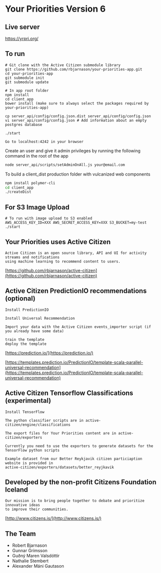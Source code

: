 # Your Priorities Version 6

## Live server
https://yrpri.org/

## To run

```
# Git clone with the Active Citizen submodule library
git clone https://github.com/rbjarnason/your-priorities-app.git
cd your-priorities-app
git submodule init
git submodule update

# In app root folder
npm install
cd client_app
bower install (make sure to always select the packages required by your-priorities-app)

cp server_api/config/config.json.dist server_api/config/config.json
vi server_api/config/config.json # Add information about an empty postgres database

./start

Go to localhost:4242 in your browser
```

Create an user and give it admin privileges by running the following command in the root of the app
```bash
node server_api/scripts/setAdminOnAll.js your@email.com
```

To build a client_dist production folder with vulcanized web components
```bash
npm install polymer-cli
cd client_app
./createDist
```

## For S3 Image Upload
```
# To run with image upload to S3 enabled
AWS_ACCESS_KEY_ID=XXX AWS_SECRET_ACCESS_KEY=XXX S3_BUCKET=my-test ./start
```

## Your Priorities uses Active Citizen
```
Active Citizen is an open source library, API and UI for activity streams and notifications 
using machine learning to recommend content to users.
```
[https://github.com/rbjarnason/active-citizen](https://github.com/rbjarnason/active-citizen)

## Active Citizen PredictionIO recommendations (optional)
```
Install PredictionIO

Install Universal Recommendation

Import your data with the Active Citizen events_importer script (if you already have some data)

train the template
deploy the template
```
[https://prediction.io/](https://prediction.io/)

[https://templates.prediction.io/PredictionIO/template-scala-parallel-universal-recommendation](https://templates.prediction.io/PredictionIO/template-scala-parallel-universal-recommendation)

## Active Citizen Tensorflow Classifications (experimental)
```
Install TensorFlow

The python classifier scripts are in active-citizen/engine/classifications

The export files for Your Priorities content are in active-citizen/exporters

Currently you need to use the exporters to generate datasets for the TensorFlow python scripts

Example dataset from our Better Reykjavik citizen particiaption website is provided in
active-citizen/exporters/datasets/better_reyjkavik

```

## Developed by the non-profit Citizens Foundation Iceland
```
Our mission is to bring people together to debate and prioritize innovative ideas 
to improve their communities.
```
[http://www.citizens.is/](http://www.citizens.is/)

## The Team
- Robert Bjarnason
- Gunnar Grímsson
- Guðný Maren Valsdóttir
- Nathalie Stembert
- Alexander Máni Gautason
